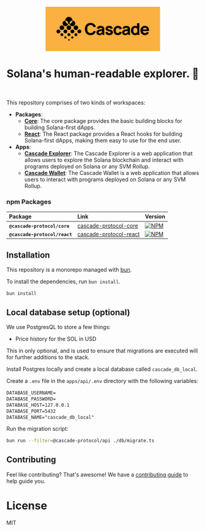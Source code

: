 <p align="center">
  <a href="https://github.com/mirrorworld-universe/cascade-protocol">
    <img src="https://github.com/mirrorworld-universe/cascade/blob/main/media/logos/cascade-logotype.png?raw=true" alt="Cascade logo" width="300" />
  </a>
</p>

<h1 align="center">Solana's human-readable explorer. 🌊</h1>

<br />

This repository comprises of two kinds of workspaces:

- **Packages**:
  - [**Core**](./packages/core): The core package provides the basic building blocks for building Solana-first dApps.
  - [**React**](./packages/react): The React package provides a React hooks for building Solana-first dApps, making them easy to use for the end user.
- **Apps**:
  - [**Cascade Explorer**](./apps/explorer): The Cascade Explorer is a web application that allows users to explore the Solana blockchain and interact with programs deployed on Solana or any SVM Rollup.
  - [**Cascade Wallet**](./apps/wallet): The Cascade Wallet is a web application that allows users to interact with programs deployed on Solana or any SVM Rollup.

### npm Packages

| Package                       | Link                                        | Version                                        |
| :---------------------------- | :------------------------------------------ | :--------------------------------------------- |
| **`@cascade-protocol/core`**  | [cascade-protocol-core][cascade-core-npm]   | [![NPM][cascade-core-img]][cascade-core-npm]   |
| **`@cascade-protocol/react`** | [cascade-protocol-react][cascade-react-npm] | [![NPM][cascade-react-img]][cascade-react-npm] |

## Installation

This repository is a monorepo managed with [bun](https://bun.sh/).

To install the dependencies, run `bun install`.

```
bun install
```

## Local database setup (optional)

We use PostgresQL to store a few things:

- Price history for the SOL in USD

This in only optional, and is used to ensure that migrations are executed will for further additions to the stack.

Install Postgres locally and create a local database called `cascade_db_local`.

Create a `.env` file in the `apps/api/.env` directory with the following variables:

```env
DATABASE_USERNAME=
DATABASE_PASSWORD=
DATABASE_HOST=127.0.0.1
DATABASE_PORT=5432
DATABASE_NAME="cascade_db_local"
```

Run the migration script:

```sh
bun run --filter=@cascade-protocol/api ./db/migrate.ts
```

## Contributing

Feel like contributing? That's awesome! We have a
[contributing guide](./CONTRIBUTING.md) to help guide you.

<!-- Links -->

[cascade-core-npm]: https://npmjs.com/package/@cascade-protocol/core
[cascade-react-npm]: https://npmjs.com/package/@cascade-protocol/react
[cascade-vue-npm]: https://npmjs.com/package/@cascade-protocol/vue
[cascade-core-img]: https://img.shields.io/npm/v/@cascade-protocol/core?logo=typescript
[cascade-react-img]: https://img.shields.io/npm/v/@cascade-protocol/react?logo=typescript
[cascade-vue-img]: https://img.shields.io/npm/v/@cascade-protocol/vue?logo=typescript

# License

MIT
